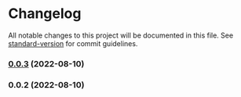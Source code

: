 # Changelog

All notable changes to this project will be documented in this file. See [standard-version](https://github.com/conventional-changelog/standard-version) for commit guidelines.

### [0.0.3](https://git.woa.com/pmd-mobile/support/uni-plugin-light/compare/v0.0.2...v0.0.3) (2022-08-10)

### 0.0.2 (2022-08-10)
